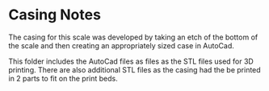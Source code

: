 # Casing Notes

The casing for this scale was developed by taking an etch of the bottom of the scale and then creating an appropriately sized case in AutoCad.

This folder includes the AutoCad files as files as the STL files used for 3D printing. There are also additional STL files as the casing had the be printed in 2 parts to fit on the print beds.

